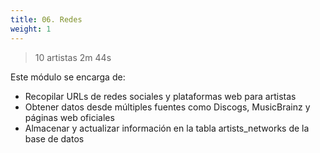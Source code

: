 ```yaml
---
title: 06. Redes
weight: 1
---
```


> 10 artistas 2m 44s

Este módulo se encarga de:
- Recopilar URLs de redes sociales y plataformas web para artistas
- Obtener datos desde múltiples fuentes como Discogs, MusicBrainz y páginas web oficiales
- Almacenar y actualizar información en la tabla artists_networks de la base de datos

